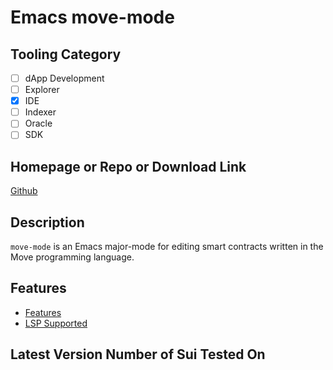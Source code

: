 # Emacs move-mode

## Tooling Category

- [ ] dApp Development
- [ ] Explorer
- [x] IDE
- [ ] Indexer
- [ ] Oracle
- [ ] SDK

## Homepage or Repo or Download Link

[Github](https://github.com/amnn/move-mode)

## Description

`move-mode` is an Emacs major-mode for editing smart contracts written in the Move programming language.

## Features

- [Features](https://github.com/amnn/move-mode?tab=readme-ov-file#features)
- [LSP Supported](https://github.com/amnn/move-mode?tab=readme-ov-file#lsp)

## Latest Version Number of Sui Tested On

